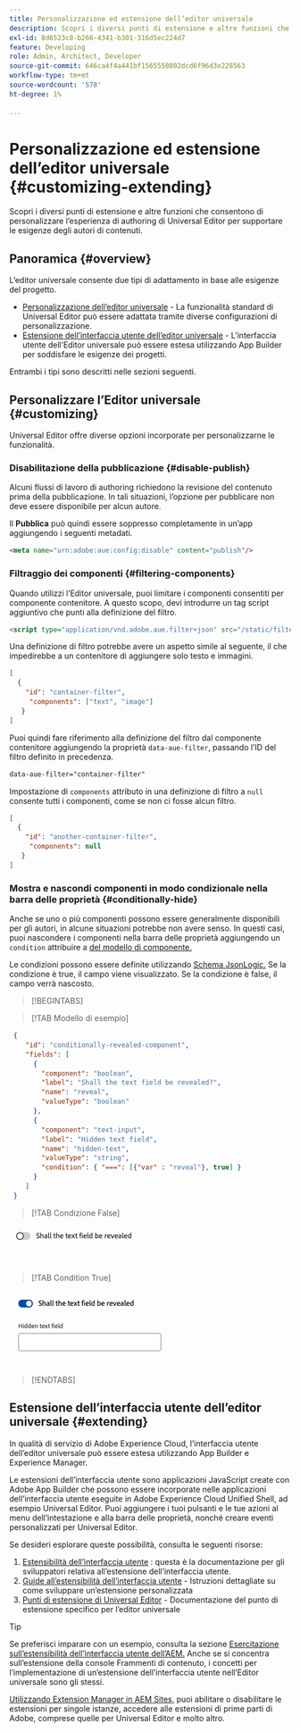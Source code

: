 ```yaml
---
title: Personalizzazione ed estensione dell’editor universale
description: Scopri i diversi punti di estensione e altre funzioni che consentono di personalizzare l’interfaccia utente di Universal Editor per soddisfare le esigenze degli autori di contenuti.
exl-id: 8d6523c8-b266-4341-b301-316d5ec224d7
feature: Developing
role: Admin, Architect, Developer
source-git-commit: 646ca4f4a441bf1565558002dcd6f96d3e228563
workflow-type: tm+mt
source-wordcount: '578'
ht-degree: 1%

---
```



# Personalizzazione ed estensione dell’editor universale {#customizing-extending}

Scopri i diversi punti di estensione e altre funzioni che consentono di personalizzare l’esperienza di authoring di Universal Editor per supportare le esigenze degli autori di contenuti.

## Panoramica {#overview}

L’editor universale consente due tipi di adattamento in base alle esigenze del progetto.

* [Personalizzazione dell’editor universale](#customizing) - La funzionalità standard di Universal Editor può essere adattata tramite diverse configurazioni di personalizzazione.
* [Estensione dell’interfaccia utente dell’editor universale](#extending) - L’interfaccia utente dell’Editor universale può essere estesa utilizzando App Builder per soddisfare le esigenze dei progetti.

Entrambi i tipi sono descritti nelle sezioni seguenti.

## Personalizzare l’Editor universale {#customizing}

Universal Editor offre diverse opzioni incorporate per personalizzarne le funzionalità.

### Disabilitazione della pubblicazione {#disable-publish}

Alcuni flussi di lavoro di authoring richiedono la revisione del contenuto prima della pubblicazione. In tali situazioni, l’opzione per pubblicare non deve essere disponibile per alcun autore.

Il **Pubblica** può quindi essere soppresso completamente in un’app aggiungendo i seguenti metadati.

```html
<meta name="urn:adobe:aue:config:disable" content="publish"/>
```

### Filtraggio dei componenti {#filtering-components}

Quando utilizzi l’Editor universale, puoi limitare i componenti consentiti per componente contenitore. A questo scopo, devi introdurre un tag script aggiuntivo che punti alla definizione del filtro.

```html
<script type="application/vnd.adobe.aue.filter+json" src="/static/filter-definition.json"></script>
```

Una definizione di filtro potrebbe avere un aspetto simile al seguente, il che impedirebbe a un contenitore di aggiungere solo testo e immagini.

```json
[
  {
    "id": "container-filter",
     "components": ["text", "image"]
   }
]
```

Puoi quindi fare riferimento alla definizione del filtro dal componente contenitore aggiungendo la proprietà `data-aue-filter`, passando l’ID del filtro definito in precedenza.

```html
data-aue-filter="container-filter"
```

Impostazione di `components` attributo in una definizione di filtro a `null` consente tutti i componenti, come se non ci fosse alcun filtro.

```json
[
  {
    "id": "another-container-filter",
     "components": null
   }
]
```

### Mostra e nascondi componenti in modo condizionale nella barra delle proprietà {#conditionally-hide}

Anche se uno o più componenti possono essere generalmente disponibili per gli autori, in alcune situazioni potrebbe non avere senso. In questi casi, puoi nascondere i componenti nella barra delle proprietà aggiungendo un `condition` attribuire a [del modello di componente.](/help/implementing/universal-editor/field-types.md#fields)

Le condizioni possono essere definite utilizzando [Schema JsonLogic.](https://jsonlogic.com/) Se la condizione è true, il campo viene visualizzato. Se la condizione è false, il campo verrà nascosto.

>[!BEGINTABS]

>[!TAB Modello di esempio]

```json
 {
    "id": "conditionally-revealed-component",
    "fields": [
      {
        "component": "boolean",
        "label": "Shall the text field be revealed?",
        "name": "reveal",
        "valueType": "boolean"
      },
      {
        "component": "text-input",
        "label": "Hidden text field",
        "name": "hidden-text",
        "valueType": "string",
        "condition": { "===": [{"var" : "reveal"}, true] }
      }
    ]
 }
```

>[!TAB Condizione False]

![Campo di testo nascosto](assets/hidden.png)

>[!TAB Condition True]

![Campo di testo visualizzato](assets/shown.png)

>[!ENDTABS]

## Estensione dell’interfaccia utente dell’editor universale {#extending}

In qualità di servizio di Adobe Experience Cloud, l’interfaccia utente dell’editor universale può essere estesa utilizzando App Builder e Experience Manager.

Le estensioni dell’interfaccia utente sono applicazioni JavaScript create con Adobe App Builder che possono essere incorporate nelle applicazioni dell’interfaccia utente eseguite in Adobe Experience Cloud Unified Shell, ad esempio Universal Editor. Puoi aggiungere i tuoi pulsanti e le tue azioni al menu dell’intestazione e alla barra delle proprietà, nonché creare eventi personalizzati per Universal Editor.

Se desideri esplorare queste possibilità, consulta le seguenti risorse:

1. [Estensibilità dell’interfaccia utente](https://developer.adobe.com/uix/docs/) : questa è la documentazione per gli sviluppatori relativa all’estensione dell’interfaccia utente.
1. [Guide all’estensibilità dell’interfaccia utente](https://developer.adobe.com/uix/docs/guides/) - Istruzioni dettagliate su come sviluppare un’estensione personalizzata
1. [Punti di estensione di Universal Editor](https://developer.adobe.com/uix/docs/services/aem-universal-editor/) - Documentazione del punto di estensione specifico per l’editor universale

>[!TIP]
>
>Se preferisci imparare con un esempio, consulta la sezione [Esercitazione sull’estensibilità dell’interfaccia utente dell’AEM.](https://experienceleague.adobe.com/en/docs/experience-manager-learn/cloud-service/developing/extensibility/ui/overview) Anche se si concentra sull’estensione della console Frammenti di contenuto, i concetti per l’implementazione di un’estensione dell’interfaccia utente nell’Editor universale sono gli stessi.

[Utilizzando Extension Manager in AEM Sites,](https://developer.adobe.com/uix/docs/extension-manager/) puoi abilitare o disabilitare le estensioni per singole istanze, accedere alle estensioni di prime parti di Adobe, comprese quelle per Universal Editor e molto altro.
